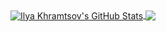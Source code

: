 <a href="https://github.com/IlyaKhramtsov/">
  <img align="center" src="https://github-readme-stats.vercel.app/api?username=IlyaKhramtsov&show_icons=true&hide=contribs,prs&line_height=30&count_private=true&theme=onedark" alt="Ilya Khramtsov's GitHub Stats" />
</a>

<a href="https://github.com/IlyaKhramtsov/">
  <img align="center" src="https://github-readme-stats.vercel.app/api/top-langs/?username=IlyaKhramtsov&theme=onedark&langs_count=3" />
</a>

<!--
**IlyaKhramtsov/IlyaKhramtsov** is a ✨ _special_ ✨ repository because its `README.md` (this file) appears on your GitHub profile.

Here are some ideas to get you started:

- 🔭 I’m currently working on ...
- 🌱 I’m currently learning ...
- 👯 I’m looking to collaborate on ...
- 🤔 I’m looking for help with ...
- 💬 Ask me about ...
- 📫 How to reach me: ...
- 😄 Pronouns: ...
- ⚡ Fun fact: ...
-->
